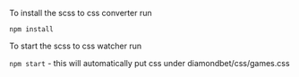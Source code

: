 To install the scss to css converter run

`npm install`

To start the scss to css watcher run

`npm start` - this will automatically put css under diamondbet/css/games.css

